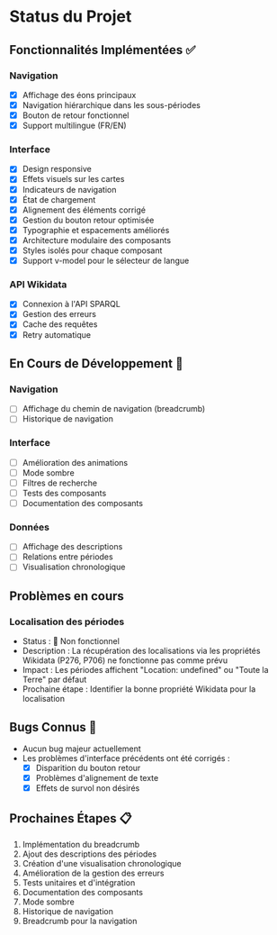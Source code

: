# Status du Projet

## Fonctionnalités Implémentées ✅

### Navigation
- [x] Affichage des éons principaux
- [x] Navigation hiérarchique dans les sous-périodes
- [x] Bouton de retour fonctionnel
- [x] Support multilingue (FR/EN)

### Interface
- [x] Design responsive
- [x] Effets visuels sur les cartes
- [x] Indicateurs de navigation
- [x] État de chargement
- [x] Alignement des éléments corrigé
- [x] Gestion du bouton retour optimisée
- [x] Typographie et espacements améliorés
- [x] Architecture modulaire des composants
- [x] Styles isolés pour chaque composant
- [x] Support v-model pour le sélecteur de langue

### API Wikidata
- [x] Connexion à l'API SPARQL
- [x] Gestion des erreurs
- [x] Cache des requêtes
- [x] Retry automatique

## En Cours de Développement 🚧

### Navigation
- [ ] Affichage du chemin de navigation (breadcrumb)
- [ ] Historique de navigation

### Interface
- [ ] Amélioration des animations
- [ ] Mode sombre
- [ ] Filtres de recherche
- [ ] Tests des composants
- [ ] Documentation des composants

### Données
- [ ] Affichage des descriptions
- [ ] Relations entre périodes
- [ ] Visualisation chronologique

## Problèmes en cours

### Localisation des périodes
- Status : 🔴 Non fonctionnel
- Description : La récupération des localisations via les propriétés Wikidata (P276, P706) ne fonctionne pas comme prévu
- Impact : Les périodes affichent "Location: undefined" ou "Toute la Terre" par défaut
- Prochaine étape : Identifier la bonne propriété Wikidata pour la localisation

## Bugs Connus 🐛

- Aucun bug majeur actuellement
- Les problèmes d'interface précédents ont été corrigés :
  - [x] Disparition du bouton retour
  - [x] Problèmes d'alignement de texte
  - [x] Effets de survol non désirés

## Prochaines Étapes 📋

1. Implémentation du breadcrumb
2. Ajout des descriptions des périodes
3. Création d'une visualisation chronologique
4. Amélioration de la gestion des erreurs
5. Tests unitaires et d'intégration
6. Documentation des composants
7. Mode sombre
8. Historique de navigation
9. Breadcrumb pour la navigation 